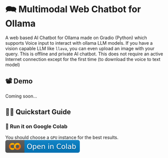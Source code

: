 # 🗪 Multimodal Web Chatbot for Ollama
A web based AI Chatbot for Ollama made on Gradio (Python) which supports Voice input to interact with ollama LLM models. If you have a vision capable LLM like `llava`, you can even upload an image with your query. This is offline and private AI chatbot. This does not require an active Internet connection except for the first time (to download the voice to text model)

## 📽️ Demo
Coming soon...

## 🧑‍💻 Quickstart Guide

### 🚀 Run it on Google Colab
You should choose a `GPU` instance for the best results.<br>
[![Open_In_Colab](./docs/images/colab-badge.svg)](https://colab.research.google.com/github/daslearning-org/AI-Web-Chatbot-Ollama/blob/main/colab/ollama_chatbot.ipynb)



